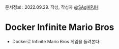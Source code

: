 문서정보 : 2022.09.29. 작성, 작성자 [@SAgiKPJH](https://github.com/SAgiKPJH)

# Docker Infinite Mario Bros

- Docker로 Infinite Mario Bros 게임을 돌려본다.

